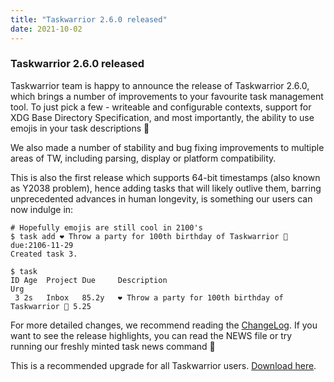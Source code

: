 ```yaml
---
title: "Taskwarrior 2.6.0 released"
date: 2021-10-02
---
```


### Taskwarrior 2.6.0 released
  
Taskwarrior team is happy to announce the release of Taskwarrior 2.6.0, which brings a number of improvements to your favourite task management tool.
To just pick a few - writeable and configurable contexts, support for XDG Base Directory Specification, and most importantly, the ability to use emojis in your task descriptions 🚀

We also made a number of stability and bug fixing improvements to multiple areas of TW, including parsing, display or platform compatibility.

This is also the first release which supports 64-bit timestamps (also known as Y2038 problem), hence adding tasks that will likely outlive them, barring unprecedented advances in human longevity, is something our users can now indulge in:

```
# Hopefully emojis are still cool in 2100's
$ task add ❤️ Throw a party for 100th birthday of Taskwarrior 🥳 due:2106-11-29
Created task 3.

$ task
ID Age  Project Due     Description                                          Urg
 3 2s   Inbox   85.2y   ❤️ Throw a party for 100th birthday of Taskwarrior 🥳 5.25
```

For more detailed changes, we recommend reading the [ChangeLog](https://github.com/GothenburgBitFactory/taskwarrior/blob/e0f598f91c9734789d4423fe01255a3332d157da/ChangeLog).
If you want to see the release highlights, you can read the NEWS file or try running our freshly minted task news command 🙂
 
This is a recommended upgrade for all Taskwarrior users.
[Download here](../../download/).